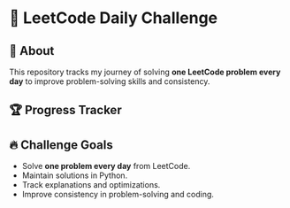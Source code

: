  # 🚀 LeetCode Daily Challenge

 ## 📌 About
This repository tracks my journey of solving **one LeetCode problem every day** to improve problem-solving skills and consistency.

## 🏆 Progress Tracker

## 🔥 Challenge Goals
- Solve **one problem every day** from LeetCode.
- Maintain solutions in Python.
- Track explanations and optimizations.
- Improve consistency in problem-solving and coding.
